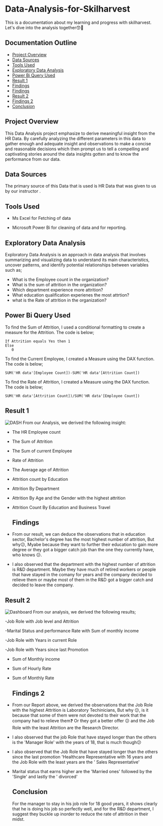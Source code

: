 # Data-Analysis-for-Skilharvest
This is a documentation about my learning and progress with skilharvest. Let's dive into the analysis together😙💃

## Documentation Outline
- [Project Overview](#project-overview)
- [Data Sources](#data-sources)
- [Tools Used](#tools-used)
- [Exploratory Data Analysis](#exploratory-data-analysis)
- [Power Bi Query Used](#power-bi-query-used)
- [Result 1](#result-1)
- [Findings](#findings)
- [Findings](#findings)
-  [Result 2](#result-2)
-  [Findings 2](#findings-2)
-  [Conclusion ](#conclusion)

## Project Overview

This Data Analysis project emphasize to derive meaningful insight from the HR Data. By carefully analyzing the different parameters in this data to gather enough and adequate insight and observations to make a concise and reasonable decisions which then prompt us to tell a compelling and captivating stories around the data insights gotten and to know the performance from our data.

## Data Sources
The primary source of this Data that is used is HR Data that was given to us by our instructor .

## Tools Used
- Ms Excel for Fetching of data

- Microsoft Power Bi for cleaning of data and for reporting.

## Exploratory Data Analysis

Exploratory Data Analysis is an approach in data analysis that involves summarizing and visualizing data to understand its main characteristics, uncover patterns, and identify potential relationships between variables such as;

- What is the Employee count in the organization?
- What is the sum of attrition in the organization?
- Which department experience more attrition?
- What education qualification experienes the most attrtion?
- what is the Rate of attrition in the organization?
  
## Power Bi Query Used

To find the Sum of Attrition, I used a conditional formatting to create a measure for the Attrition. The code is below;
```
If Attrition equals Yes then 1
Else
   0
```
To find the Current Employee, I created a Measure using the DAX function. The code is below;
```
SUM('HR data'[Employee Count])-SUM('HR data'[Attrition Count])
```
To find the Rate of Attrition, I created a Measure using the DAX function. The code is below;
```
SUM('HR data'[Attrition Count])/SUM('HR data'[Employee Count])
```


  ## Result 1
  ![DASH](https://github.com/Ellamina19/Data-Analysis-for-Skilharvest-HR-DATA-/blob/main/HR%20REPORT%201.jpg)
  From our Analysis, we derived the following insight:

-  The HR Employee count

- The Sum of Attrition

- The Sum of current Employee

- Rate of Attrition

- The Average age of Attrition

- Attrition count by Education

- Attrition By Department

- Attrition By Age and the Gender with the highest attrition

- Attrition Count By Education and Business Travel

  ## Findings
 - From our result, we can deduce the observations that in education sector, Bachelor's degree has the most highest number of attrition, But why😕, Myabe because they want to further their education to gain more degree or they got a bigger catch job than the one they currently have, who knows 😕.
 -  I also observed that the department with the highest number of attrition is R&D department. Maybe they have much of retired workers or people that have stayed in the comany for years and the company decided to relieve them or maybe most of them in the R&D got a bigger catch and decided to leave the company.
  
  
 ## Result 2
 ![Dashboard](https://github.com/Ellamina19/Data-Analysis-for-Skilharvest-HR-DATA-/blob/main/HR%20REPORT%202.jpg)
From our analysis, we derived the following results;

-Job Role with Job level and Attrition

-Marital Status and performance Rate with Sum of monthly income

-Job Role with Years in current Role

-Job Role with Years since last Promotion

- Sum of Monthly income

- Sum of Hourly Rate

- Sum of Monthly Rate

   ## Findings 2
 - From our Report above, we derived the observations that the Job Role with the highest Attrition is Laboratory Techinicians, But why 😕, is it because that some of them were not devoted to their work that the company had to relieve them❓ Or they got a better offer 😕 and the Job Role with the least Attrition are the Research Director.
 - I also observed that the job Role that have stayed longer than the others is the 'Manager Role' with the years of 18, that is much though😕
 - I also observed that the Job Role that have stayed longer than the others since the last promotion 'Healthcare Representative with 16 years and the Job Role with the least years are the ' Sales Representative'
 - Marital status that earns higher are the 'Married  ones' followed by the 'Single' and lastly the ' divorced'

   ## Conclusion 
   For the manager to stay in his job role for 18 good years, it shows clearly that he is doing his job so perfectly well, and for the R&D department, I suggest they buckle up inorder to reduce the rate of attrition in their midst.
